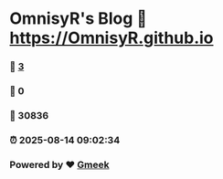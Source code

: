 # OmnisyR's Blog :link: https://OmnisyR.github.io 
### :page_facing_up: [3](https://OmnisyR.github.io/tag.html) 
### :speech_balloon: 0 
### :hibiscus: 30836 
### :alarm_clock: 2025-08-14 09:02:34 
### Powered by :heart: [Gmeek](https://github.com/Meekdai/Gmeek)
